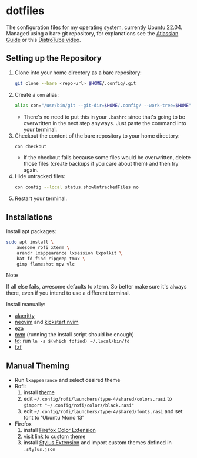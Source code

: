 # dotfiles
The configuration files for my operating system, currently Ubuntu 22.04. Managed using a bare git repository, for explanations see the [Atlassian Guide](https://www.atlassian.com/git/tutorials/dotfiles) or this [DistroTube video](https://www.youtube.com/watch?v=tBoLDpTWVOM).

## Setting up the Repository
1. Clone into your home directory as a bare repository:
    ```bash
    git clone --bare <repo-url> $HOME/.config/.git
    ```
1. Create a `con` alias:
    ```bash
    alias con="/usr/bin/git --git-dir=$HOME/.config/ --work-tree=$HOME"
    ```
    - There's no need to put this in your `.bashrc` since that's going to be overwritten in the next step anyways. Just paste the command into your terminal.
1. Checkout the content of the bare repository to your home directory:
    ```bash
    con checkout
    ```
    - If the checkout fails because some files would be overwritten, delete those files (create backups if you care about them) and then try again.
1. Hide untracked files:
    ```bash
    con config --local status.showUntrackedFiles no
    ```
1. Restart your terminal.

## Installations
Install apt packages:
```bash
sudo apt install \
    awesome rofi xterm \
    arandr lxappearance lxsession lxpolkit \
    bat fd-find ripgrep tmux \
    gimp flameshot mpv vlc
```
> [!NOTE]
> If all else fails, awesome defaults to xterm. So better make sure it's always there, even if you intend to use a different terminal.

Install manually:
- [alacritty](https://github.com/alacritty/alacritty/blob/master/INSTALL.md)
- [neovim](https://github.com/neovim/neovim/blob/master/INSTALL.md) and [kickstart.nvim](https://github.com/nvim-lua/kickstart.nvim)
- [eza](https://github.com/eza-community/eza/blob/main/INSTALL.md)
- [nvm](https://github.com/nvm-sh/nvm?tab=readme-ov-file#installing-and-updating) (running the install script should be enough)
- [fd](https://github.com/sharkdp/fd?tab=readme-ov-file#installation): run `ln -s $(which fdfind) ~/.local/bin/fd`
- [fzf](https://github.com/junegunn/fzf?tab=readme-ov-file#using-git)

## Manual Theming
- Run `lxappearance` and select desired theme
- Rofi:
  1. install [theme](https://github.com/adi1090x/rofi)
  3. edit `~/.config/rofi/launchers/type-4/shared/colors.rasi` to `@import "~/.config/rofi/colors/black.rasi"`
  4. edit `~/.config/rofi/launchers/type-4/shared/fonts.rasi` and set font to 'Ubuntu Mono 13'
- Firefox
  1. install [Firefox Color Extension](https://addons.mozilla.org/en-US/firefox/addon/firefox-color/)
  2. visit link to [custom theme](https://color.firefox.com/?theme=XQAAAAJ_AQAAAAAAAABBKYhm849SCia73laEGccwS-xMDPr1qJSHhuu4s9wMJLlJ9dAdxyHeE6nQeWdDnNzjA3gavA2wvQ_m7_lBdxtETuZvw3ss445xH-D8Zlnwg0tilN8DkBUCna7nTysJS7LuwKod9QJT53ou5ZBZ1kDi3K3mllfzIuqhNf8tVEKttOdqlEsXTBa_Db9C3ZKwkj-yAPH7x8-8UX7vdJgz90ODpINQ3fv_iufTf38dgIRa0hoxgo5E1hSb9bOM8_tWTSdIL8CY0ar9ZBsE)
  3. install [Stylus Extension](https://addons.mozilla.org/en-US/firefox/addon/styl-us/?utm_source=addons.mozilla.org&utm_medium=referral&utm_content=search) and import custom themes defined in `.stylus.json`
